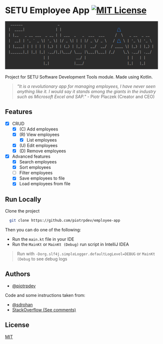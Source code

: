 # SETU Employee App [![MIT License](https://img.shields.io/badge/License-MIT-green.svg)](https://choosealicense.com/licenses/mit/)

![Logo](./.github/logo.png)

Project for SETU Software Development Tools module. Made using Kotlin.

> _"It is a revolutionary app for managing employees, I have never seen anything like it. I would say it stands among the giants in the industry such as Microsoft Excel and SAP."_ - Piotr Placzek (Creator and CEO)

## Features

- [x] CRUD
  - [x] (C) Add employees
  - [x] (R) View employees
    - [x] List employees
  - [x] (U) Edit employees
  - [x] (D) Remove employees
- [x] Advanced features
  - [x] Search employees
  - [x] Sort employees
  - [ ] Filter employees
  - [x] Save employees to file
  - [x] Load employees from file

## Run Locally

Clone the project

```bash
  git clone https://github.com/piotrpdev/employee-app
```

Then you can do one of the following:

- Run the `main.kt` file in your IDE
- Run the `MainKt` or `MainKt (Debug)` run script in IntelliJ IDEA

> Run with `-Dorg.slf4j.simpleLogger.defaultLogLevel=DEBUG` or `MainKt (Debug` to see debug logs

## Authors

- [@piotrpdev](https://www.github.com/piotrpdev)

Code and some instructions taken from:
- [@sdrohan](https://github.com/sdrohan)
- [StackOverflow (See comments)](https://stackoverflow.com/)


## License

[MIT](https://choosealicense.com/licenses/mit/)





